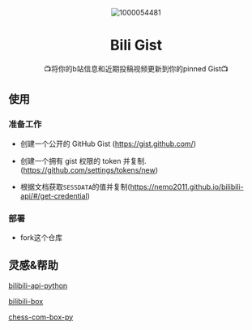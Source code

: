 <div align="center">

![1000054481](https://github.com/luyanci/bili-gist/assets/68143180/98f8a656-921c-4545-a754-86fc93173b69)

# Bili Gist

📺将你的b站信息和近期投稿视频更新到你的pinned Gist📺

</div>

## 使用
### 准备工作
 - 创建一个公开的 GitHub Gist (https://gist.github.com/)

 - 创建一个拥有 gist 权限的 token 并复制. (https://github.com/settings/tokens/new)

 - 根据文档获取`SESSDATA`的值并复制(https://nemo2011.github.io/bilibili-api/#/get-credential)

### 部署

 - fork这个仓库

## 灵感&帮助
[bilibili-api-python](https://github.com/nemo2011/bilibili-api)

[bilibili-box](https://github.com/KeJunMao/bilibili-box)

[chess-com-box-py](https://github.com/sciencepal/chess-com-box-py)
